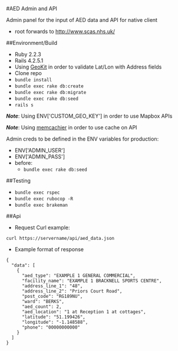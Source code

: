 #AED Admin and API

Admin panel for the input of AED data and API for native client

  - root forwards to http://www.scas.nhs.uk/

##Environment/Build

  - Ruby 2.2.3
  - Rails 4.2.5.1
  - Using [GeoKit](https://github.com/geokit/geokit) in order to validate Lat/Lon with Address fields
  - Clone repo
  - `bundle install`
  - `bundle exec rake db:create`
  - `bundle exec rake db:migrate`
  - `bundle exec rake db:seed`
  - `rails s`

***Note***: Using ENV['CUSTOM_GEO_KEY'] in order to use Mapbox APIs

***Note***: Using [memcachier](https://www.memcachier.com/) in order to use cache on API

Admin creds to be defined in the ENV variables for production:

  - ENV['ADMIN_USER']
  - ENV['ADMIN_PASS']
  - before:
    - `bundle exec rake db:seed`

##Testing

  - `bundle exec rspec`
  - `bundle exec rubocop -R`
  - `bundle exec brakeman`

##Api

  - Request Curl example:

  `curl https://servername/api/aed_data.json`

  - Example format of response

```
{
  "data": [
    {
      "aed_type": "EXAMPLE 1 GENERAL COMMERCIAL",
      "facility_name": "EXAMPLE 1 BRACKNELL SPORTS CENTRE",
      "address_line_1": "48",
      "address_line_2": "Priors Court Road",
      "post_code": "RG189NU",
      "ward": "BERKS",
      "aed_count": 2,
      "aed_location": "1 at Reception 1 at cottages",
      "latitude": "51.199426",
      "longitude": "-1.148588",
      "phone": "00000000000"
    }
  ]
}
```
